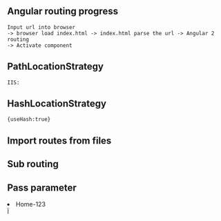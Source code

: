 ## Angular routing progress
    Input url into browser 
    -> browser load index.html -> index.html parse the url -> Angular 2 routing
    -> Activate component


## PathLocationStrategy
    IIS: 

## HashLocationStrategy
    {useHash:true}


## Import routes from files

## Sub routing

## Pass parameter
 <li><a [routerLink]="['/home/home/123']">Home-123</a></li>Ï
